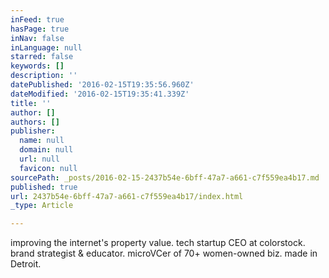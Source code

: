 ```yaml
---
inFeed: true
hasPage: true
inNav: false
inLanguage: null
starred: false
keywords: []
description: ''
datePublished: '2016-02-15T19:35:56.960Z'
dateModified: '2016-02-15T19:35:41.339Z'
title: ''
author: []
authors: []
publisher:
  name: null
  domain: null
  url: null
  favicon: null
sourcePath: _posts/2016-02-15-2437b54e-6bff-47a7-a661-c7f559ea4b17.md
published: true
url: 2437b54e-6bff-47a7-a661-c7f559ea4b17/index.html
_type: Article

---
```

improving the internet's property value. tech startup CEO at colorstock. brand strategist & educator. microVCer of 70+ women-owned biz. made in Detroit.